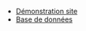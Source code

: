 * [Démonstration site](https://drive.google.com/file/d/1NGupDSSOaF7tIAqSbNIBRWVjgodkViZg/view?usp=sharing)
* [Base de données](https://drive.google.com/file/d/1PL-a05sHoVpTWmO9AiS-WvaAMrb3W0B3/view?usp=sharing)
